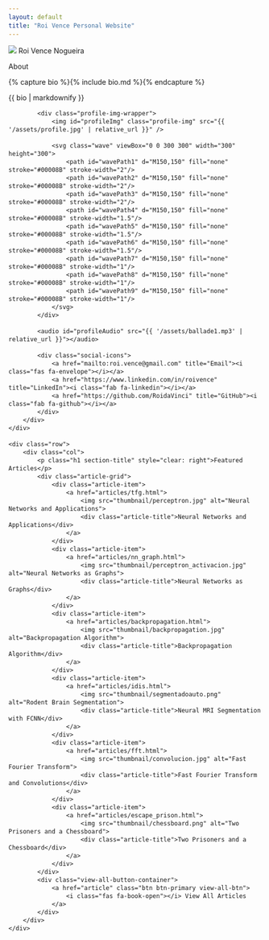 ```yaml
---
layout: default
title: "Roi Vence Personal Website"
---
```


<main role="main" class="container-sm" style="max-width: 1080px">
    <div class="row">
        <div class="col">
            <p class="h1 mt-5 page-title">
                <img class="profile-img-small d-md-none" src="{{ '/assets/profile.jpg' | relative_url }}" />
                <span style="clear: right">Roi Vence Nogueira</span>
            </p>
            <p class="h4 section-title" style="clear: right">About</p>
            {% capture bio %}{% include bio.md %}{% endcapture %}
            <p>{{ bio | markdownify }}</p>
        </div>
        <div class="col-auto d-none d-md-block text-center">
            
            <div class="profile-img-wrapper">
                <img id="profileImg" class="profile-img" src="{{ '/assets/profile.jpg' | relative_url }}" />

                <svg class="wave" viewBox="0 0 300 300" width="300" height="300">
                    <path id="wavePath1" d="M150,150" fill="none" stroke="#00008B" stroke-width="2"/>
                    <path id="wavePath2" d="M150,150" fill="none" stroke="#00008B" stroke-width="2"/>
                    <path id="wavePath3" d="M150,150" fill="none" stroke="#00008B" stroke-width="2"/>
                    <path id="wavePath4" d="M150,150" fill="none" stroke="#00008B" stroke-width="1.5"/>
                    <path id="wavePath5" d="M150,150" fill="none" stroke="#00008B" stroke-width="1.5"/>
                    <path id="wavePath6" d="M150,150" fill="none" stroke="#00008B" stroke-width="1.5"/>
                    <path id="wavePath7" d="M150,150" fill="none" stroke="#00008B" stroke-width="1"/>
                    <path id="wavePath8" d="M150,150" fill="none" stroke="#00008B" stroke-width="1"/>
                    <path id="wavePath9" d="M150,150" fill="none" stroke="#00008B" stroke-width="1"/>
                </svg>
            </div>

            <audio id="profileAudio" src="{{ '/assets/ballade1.mp3' | relative_url }}"></audio>
            
            <div class="social-icons">
                <a href="mailto:roi.vence@gmail.com" title="Email"><i class="fas fa-envelope"></i></a>
                <a href="https://www.linkedin.com/in/roivence" title="LinkedIn"><i class="fab fa-linkedin"></i></a>
                <a href="https://github.com/RoidaVinci" title="GitHub"><i class="fab fa-github"></i></a>
            </div>
        </div>
    </div>
    
    <div class="row">
        <div class="col">
            <p class="h1 section-title" style="clear: right">Featured Articles</p>
            <div class="article-grid">
                <div class="article-item">
                    <a href="articles/tfg.html">
                        <img src="thumbnail/perceptron.jpg" alt="Neural Networks and Applications">
                        <div class="article-title">Neural Networks and Applications</div>
                    </a>
                </div>
                <div class="article-item">
                    <a href="articles/nn_graph.html">
                        <img src="thumbnail/perceptron_activacion.jpg" alt="Neural Networks as Graphs">
                        <div class="article-title">Neural Networks as Graphs</div>
                    </a>
                </div>
                <div class="article-item">
                    <a href="articles/backpropagation.html">
                        <img src="thumbnail/backpropagation.jpg" alt="Backpropagation Algorithm">
                        <div class="article-title">Backpropagation Algorithm</div>
                    </a>
                </div>
                <div class="article-item">
                    <a href="articles/idis.html">
                        <img src="thumbnail/segmentadoauto.png" alt="Rodent Brain Segmentation">
                        <div class="article-title">Neural MRI Segmentation with FCNN</div>
                    </a>
                </div>
                <div class="article-item">
                    <a href="articles/fft.html">
                        <img src="thumbnail/convolucion.jpg" alt="Fast Fourier Transform">
                        <div class="article-title">Fast Fourier Transform and Convolutions</div>
                    </a>
                </div>
                <div class="article-item">
                    <a href="articles/escape_prison.html">
                        <img src="thumbnail/chessboard.png" alt="Two Prisoners and a Chessboard">
                        <div class="article-title">Two Prisoners and a Chessboard</div>
                    </a>
                </div>
            </div>
            <div class="view-all-button-container">
                <a href="article" class="btn btn-primary view-all-btn">
                    <i class="fas fa-book-open"></i> View All Articles
                </a>
            </div>
        </div>
    </div>
</main>

<script>
document.addEventListener("DOMContentLoaded", function() {
    const profileImg = document.getElementById('profileImg');
    const profileAudio = document.getElementById('profileAudio');
    let isPlaying = false;

    const waves = [
        { R: 120, A: 10, n: 8, element: document.getElementById("wavePath1") },
        { R: 120, A: 10, n: 15, element: document.getElementById("wavePath2") },
        { R: 120, A: 10, n: 20, element: document.getElementById("wavePath3") },
        { R: 120, A: 6, n: 12, element: document.getElementById("wavePath4") },
        { R: 120, A: 6, n: 26, element: document.getElementById("wavePath5") },
        { R: 120, A: 6, n: 40, element: document.getElementById("wavePath6") },
        { R: 120, A: 2, n: 30, element: document.getElementById("wavePath7") },
        { R: 120, A: 2, n: 60, element: document.getElementById("wavePath8") },
        { R: 120, A: 2, n: 90, element: document.getElementById("wavePath9") }
    ];
    const points = 360;

    function generateWavePath(R, A, n, element, rotation=0) {
        let d = "M";
        for (let i = 0; i <= 360; i++) {
            let t = ((i+ rotation / 360) * 2 * Math.PI) ; 
            let x = 150 + 120 * Math.cos(t);
            let y = 150 + 120 * Math.sin(t);
            d += `${x},${y} `;
        }
        element.setAttribute("d", d);
    }

    waves.forEach(wave => generateWavePath(wave.R, wave.A, wave.n, wave.element));

    profileImg.addEventListener('click', function() {
        if (isPlaying) {
            profileAudio.pause();
        } else {
            profileAudio.play();
        }
        isPlaying = !isPlaying;
    });

    profileAudio.addEventListener('ended', function() {
        isPlaying = false;
    });

    let rotation = 0;
    function animateWaves() {
        if (isPlaying) {
            rotation += 0.01; // Increment rotation by a small amount
            waves.forEach((wave, index) => {
                generateWavePath(wave.R, wave.A, wave.n, wave.element, rotation);
            });
        }
        requestAnimationFrame(animateWaves);
    }

    animateWaves();
});
</script>


<link rel="stylesheet" href="https://cdnjs.cloudflare.com/ajax/libs/font-awesome/6.0.0-beta3/css/all.min.css">

<style>
    .social-icons {
        margin-top: 10px;
    }
    .social-icons a {
        margin: 0 10px;
        color: #000;
        font-size: 1.5rem;
    }

.profile-img-wrapper {
    position: relative;
    width: 300px; /* Set wrapper width to 300px */
    height: 300px; /* Set wrapper height to 300px */
    margin: 0 auto; /* Center the wrapper horizontally */
}

.profile-img {
    width: 240px; /* Set image width to 240px */
    height: 240px; /* Set image height to 240px */
    border-radius: 50%; /* Make the image round */
    position: absolute; /* Position it absolutely within the wrapper */
    top: 50%;
    left: 50%;
    transform: translate(-50%, -50%); /* Center the image within the wrapper */
    z-index: 0; /* Ensure the image appears on top */
}

.wave {
    position: absolute;
    top: 0;
    left: 0;
    pointer-events: none; /* Ensure the waves don't interfere with clicks */
    z-index: 1; /* Place the waves behind the image */
}

.wave path {
    transition: d 0.5s ease-in-out; /* Smooth transition for wave animation */
}

</style>
